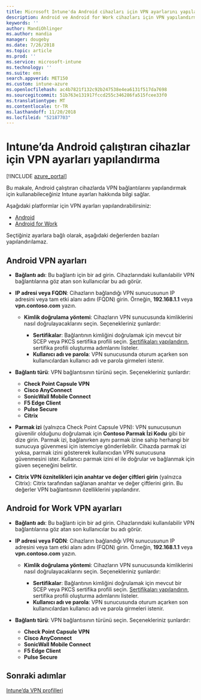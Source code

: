 ```yaml
---
title: Microsoft Intune'da Android cihazları için VPN ayarlarını yapılandırma - Azure | Microsoft Docs
description: Android ve Android for Work cihazları için VPN yapılandırma profili oluştururken bağlantı adını girin, VPN sunucusunun IP adresini veya FQDN’sini girin, kullanıcıların VPN sunucusunda nasıl kimlik doğrulayacağını belirleyin ve daha sonra Citrix, SonicWall, Check Point Capsule, Pulse Secure ve Microsoft Edge bağlantı türlerini seçin.
keywords: ''
author: MandiOhlinger
ms.author: mandia
manager: dougeby
ms.date: 7/26/2018
ms.topic: article
ms.prod: ''
ms.service: microsoft-intune
ms.technology: ''
ms.suite: ems
search.appverid: MET150
ms.custom: intune-azure
ms.openlocfilehash: ac4b7821f132c92b247538e4ea6131f517da7698
ms.sourcegitcommit: 51b763e131917fccd255c346286fa515fcee33f0
ms.translationtype: MT
ms.contentlocale: tr-TR
ms.lasthandoff: 11/20/2018
ms.locfileid: "52187703"
---
```

# <a name="configure-vpn-settings-for-devices-running-android-in-intune"></a>Intune’da Android çalıştıran cihazlar için VPN ayarları yapılandırma

[!INCLUDE [azure_portal](./includes/azure_portal.md)]

Bu makale, Android çalıştıran cihazlarda VPN bağlantılarını yapılandırmak için kullanabileceğiniz Intune ayarları hakkında bilgi sağlar.

Aşağıdaki platformlar için VPN ayarları yapılandırabilirsiniz:

- [Android](#android-vpn-settings)
- [Android for Work](#android-for-work-vpn-settings)

Seçtiğiniz ayarlara bağlı olarak, aşağıdaki değerlerden bazıları yapılandırılamaz.

## <a name="android-vpn-settings"></a>Android VPN ayarları

- **Bağlantı adı**: Bu bağlantı için bir ad girin. Cihazlarındaki kullanılabilir VPN bağlantılarına göz atan son kullanıcılar bu adı görür.
- **IP adresi veya FQDN**: Cihazların bağlandığı VPN sunucusunun IP adresini veya tam etki alanı adını (FQDN) girin. Örneğin, **192.168.1.1** veya **vpn.contoso.com** yazın.

  - **Kimlik doğrulama yöntemi**: Cihazların VPN sunucusunda kimliklerini nasıl doğrulayacaklarını seçin. Seçenekleriniz şunlardır:

    - **Sertifikalar**: Bağlantının kimliğini doğrulamak için mevcut bir SCEP veya PKCS sertifika profili seçin. [Sertifikaları yapılandırın](certificates-configure.md), sertifika profili oluşturma adımlarını listeler.
    - **Kullanıcı adı ve parola**: VPN sunucusunda oturum açarken son kullanıcılardan kullanıcı adı ve parola girmeleri istenir.

- **Bağlantı türü**: VPN bağlantısının türünü seçin. Seçenekleriniz şunlardır:

  - **Check Point Capsule VPN**
  - **Cisco AnyConnect**
  - **SonicWall Mobile Connect**
  - **F5 Edge Client**
  - **Pulse Secure**
  - **Citrix**

- **Parmak izi** (yalnızca Check Point Capsule VPN): VPN sunucusunun güvenilir olduğunu doğrulamak için **Contoso Parmak İzi Kodu** gibi bir dize girin. Parmak izi, bağlanırken aynı parmak izine sahip herhangi bir sunucuya güvenmesi için istemciye gönderilebilir. Cihazda parmak izi yoksa, parmak izini göstererek kullanıcıdan VPN sunucusuna güvenmesini ister. Kullanıcı parmak izini el ile doğrular ve bağlanmak için güven seçeneğini belirtir.
- **Citrix VPN öznitelikleri için anahtar ve değer çiftleri girin** (yalnızca Citrix): Citrix tarafından sağlanan anahtar ve değer çiftlerini girin. Bu değerler VPN bağlantısının özelliklerini yapılandırır.

## <a name="android-for-work-vpn-settings"></a>Android for Work VPN ayarları

- **Bağlantı adı**: Bu bağlantı için bir ad girin. Cihazlarındaki kullanılabilir VPN bağlantılarına göz atan son kullanıcılar bu adı görür.
- **IP adresi veya FQDN**: Cihazların bağlandığı VPN sunucusunun IP adresini veya tam etki alanı adını (FQDN) girin. Örneğin, **192.168.1.1** veya **vpn.contoso.com** yazın.

  - **Kimlik doğrulama yöntemi**: Cihazların VPN sunucusunda kimliklerini nasıl doğrulayacaklarını seçin. Seçenekleriniz şunlardır:
  
    - **Sertifikalar**: Bağlantının kimliğini doğrulamak için mevcut bir SCEP veya PKCS sertifika profili seçin. [Sertifikaları yapılandırın](certificates-configure.md), sertifika profili oluşturma adımlarını listeler.
    - **Kullanıcı adı ve parola**: VPN sunucusunda oturum açarken son kullanıcılardan kullanıcı adı ve parola girmeleri istenir.

- **Bağlantı türü**: VPN bağlantısının türünü seçin. Seçenekleriniz şunlardır:

  - **Check Point Capsule VPN**
  - **Cisco AnyConnect**
  - **SonicWall Mobile Connect**
  - **F5 Edge Client**
  - **Pulse Secure**

## <a name="next-steps"></a>Sonraki adımlar
[Intune’da VPN profilleri](vpn-settings-configure.md)
